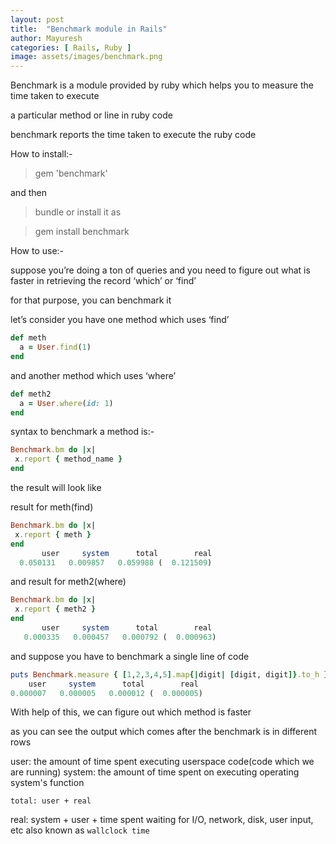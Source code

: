 ```yaml
---
layout: post
title:  "Benchmark module in Rails"
author: Mayuresh
categories: [ Rails, Ruby ]
image: assets/images/benchmark.png
---
```


Benchmark is a module provided by ruby which helps you to measure the time taken to execute

a particular method or line in ruby code

benchmark reports the time taken to execute the ruby code

How to install:- 

> gem 'benchmark'


and then 
> bundle
 or install it as 

> gem install benchmark


How to use:-

suppose you’re doing a ton of queries and you need to figure out what is faster in retrieving the record ‘which’ or ‘find’

for that purpose, you can benchmark it

let’s consider you have one method which uses ‘find’

```ruby
def meth
  a = User.find(1)
end
```


and another method which uses ‘where’

```ruby
def meth2
  a = User.where(id: 1)
end
```

syntax to benchmark a method is:-

```ruby
Benchmark.bm do |x|
 x.report { method_name }
end
```

 the result will look like 

result for meth(find)

```ruby
Benchmark.bm do |x|
 x.report { meth }
end
       user     system      total        real
  0.050131   0.009857   0.059988 (  0.121509)
```

and result for meth2(where)

```ruby
Benchmark.bm do |x|
 x.report { meth2 }
end
       user     system      total        real
   0.000335   0.000457   0.000792 (  0.000963)
```

and suppose you have to benchmark a single line of code

```ruby
puts Benchmark.measure { [1,2,3,4,5].map{|digit| [digit, digit]}.to_h }
    user     system      total        real
0.000007   0.000005   0.000012 (  0.000005)
```

With help of this, we can figure out which method is faster

as you can see the output which comes after the benchmark is in different rows

user: the amount of time spent executing userspace code(code which we are running)
system: the amount of time spent on executing operating system's function

`total: user + real`

real: system + user + time spent waiting for I/O, network, disk, user input, etc also known as `wallclock time`

